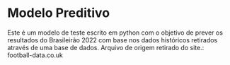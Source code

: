 # Modelo Preditivo
Este é um modelo de teste escrito em python com o objetivo de prever os resultados do Brasileirão 2022 com base nos dados históricos retirados através de uma base de dados.
Arquivo de origem retirado do site.: football-data.co.uk
